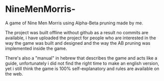 # NineMenMorris-
A game of Nine Men Morris using Alpha-Beta pruning made by me.

The project was built offline without github as a result no commits are available, i have uploaded the project for people who 
are interested in the way the game was built and designed and the way the AB pruning was implemented inside the game.

There's also a "manual" in hebrew that describes the game and acts like a guide, unfortunately i did not find the right time to make an english version, yet i still think
the game is 100% self-explanatory and rules are available on the web.

